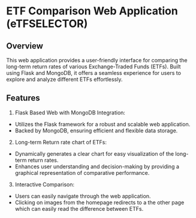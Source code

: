 # ETF Comparison Web Application (eTFSELECTOR)


## Overview

This web application provides a user-friendly interface for comparing the long-term return rates of various Exchange-Traded Funds (ETFs). Built using Flask and MongoDB, it offers a seamless experience for users to explore and analyze different ETFs effortlessly.

## Features

1. Flask Based Web with MongoDB Integration:<br/>
  - Utilizes the Flask framework for a robust and scalable web application.
  - Backed by MongoDB, ensuring efficient and flexible data storage.

2. Long-term Return rate chart of ETFs:<br/>
  - Dynamically generates a clear chart for easy visualization of the long-term return rates.
  - Enhances user understanding and decision-making by providing a graphical representation of comparative performance.

3. Interactive Comparison:<br/>
  - Users can easily navigate through the web application.
  - Clicking on images from the homepage redirects to a the other page which can easily read the difference between ETFs.


